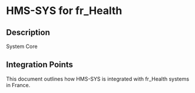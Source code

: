 # HMS-SYS for fr_Health

## Description

System Core

## Integration Points

This document outlines how HMS-SYS is integrated with fr_Health systems in France.
